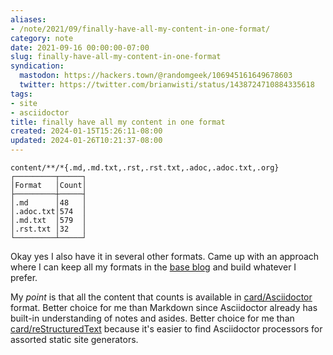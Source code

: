 ```yaml
---
aliases:
- /note/2021/09/finally-have-all-my-content-in-one-format/
category: note
date: 2021-09-16 00:00:00-07:00
slug: finally-have-all-my-content-in-one-format
syndication:
  mastodon: https://hackers.town/@randomgeek/106945161649678603
  twitter: https://twitter.com/brianwisti/status/1438724710884335618
tags:
- site
- asciidoctor
title: finally have all my content in one format
created: 2024-01-15T15:26:11-08:00
updated: 2024-01-26T10:21:37-08:00
---
```



````
content/**/*{.md,.md.txt,.rst,.rst.txt,.adoc,.adoc.txt,.org}
┌─────────┬─────┐
│Format   │Count│
├─────────┼─────┤
│.md      │48   │
│.adoc.txt│574  │
│.md.txt  │579  │
│.rst.txt │32   │
└─────────┴─────┘
````

Okay yes I also have it in several other formats. Came up with an approach where I can keep all my formats in the [base blog](../08/pared-down-to-the-base-blog.md) and build whatever I prefer.

My *point* is that all the content that counts is available in [card/Asciidoctor](../../../card/Asciidoctor.md) format. Better choice for me than Markdown since Asciidoctor already has built-in understanding of notes and asides. Better choice for me than [card/reStructuredText](../../../card/reStructuredText.md) because it's easier to find Asciidoctor processors for assorted static site generators.
